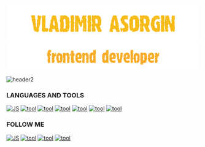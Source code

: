   ![header](https://github.com/Glazinapik/glazinapik/blob/main/assets/vova.gif)
  ![header2](https://github.com/Glazinapik/glazinapik/blob/main/assets/front.gif)

  ![header2](https://i.pinimg.com/originals/0e/0a/54/0e0a54a90658ba6995488a35585642ee.gif)


<h3>LANGUAGES AND TOOLS</h3>

[![JS](https://img.shields.io/badge/JavaScript-black?style=for-the-badge&logo=javascript)](https://ru.wikipedia.org/wiki/JavaScript)
[![tool](https://img.shields.io/badge/Redux-black?style=for-the-badge&logo=redux&logoColor=violet)](https://redux.js.org/)
[![tool](https://img.shields.io/badge/React-black?style=for-the-badge&logo=react)](https://ru.reactjs.org/)
[![tool](https://img.shields.io/badge/Node.js-black?style=for-the-badge&logo=node.js)](https://nodejs.org/en/)
[![tool](https://img.shields.io/badge/Express-black?style=for-the-badge&logo=express)](https://expressjs.com/ru/)
[![tool](https://img.shields.io/badge/Sequelize-black?style=for-the-badge&logo=sequelize)](https://sequelize.org/)
[![tool](https://img.shields.io/badge/postgres-black?style=for-the-badge&logo=postgresql)](https://www.postgresql.org/)


<h3>FOLLOW ME</h3>

[![JS](https://img.shields.io/badge/VKONTAKTE-black?style=for-the-badge&logo=vk&logoColor=blue)](https://vk.com/glazinapik)
[![tool](https://img.shields.io/badge/telegram-black?style=for-the-badge&logo=telegram&logoColor=violet)](https://t.me/Fkshrb)
[![tool](https://img.shields.io/badge/instagram-black?style=for-the-badge&logo=instagram)](https://www.instagram.com/glazinapik)
[![tool](https://img.shields.io/badge/whatsapp-black?style=for-the-badge&logo=whatsapp)](https://api.whatsapp.com/send?phone=79777015893)

